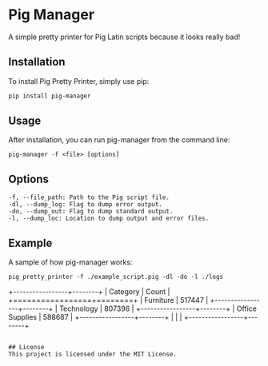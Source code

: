# Pig Manager
A simple pretty printer for Pig Latin scripts because it looks really bad!

## Installation
To install Pig Pretty Printer, simply use pip:
```bash
pip install pig-manager
```

## Usage
After installation, you can run pig-manager from the command line:
```
pig-manager -f <file> [options]
```

## Options
```
-f, --file_path: Path to the Pig script file.
-dl, --dump_log: Flag to dump error output.
-do, --dump_out: Flag to dump standard output.
-l, --dump_loc: Location to dump output and error files.
```

## Example
A sample of how pig-manager works:
```
pig_pretty_printer -f ./example_script.pig -dl -do -l ./logs
```

+-----------------+--------+
| Category        | Count  |
+=================+========+
| Furniture       | 517447 |
+-----------------+--------+
| Technology      | 807396 |
+-----------------+--------+
| Office Supplies | 588687 |
+-----------------+--------+
|                 |        |
+-----------------+--------+

```

## License
This project is licensed under the MIT License.

